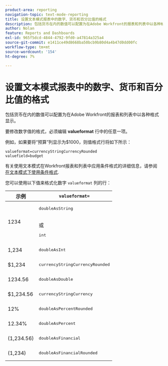 ```yaml
---
product-area: reporting
navigation-topic: text-mode-reporting
title: 设置文本模式报表中的数字、货币和百分比值的格式
description: 包括货币在内的数值可以配置为在Adobe Workfront的报表和列表中以各种格式显示。
author: Nolan
feature: Reports and Dashboards
exl-id: 965f5dcd-4844-4792-9fd0-a47814a325a4
source-git-commit: e1411ce49d8668ba50bcb9b80d4a4b47d0dd00fc
workflow-type: tm+mt
source-wordcount: '154'
ht-degree: 7%

---
```


# 设置文本模式报表中的数字、货币和百分比值的格式

包括货币在内的数值可以配置为在Adobe Workfront的报表和列表中以各种格式显示。

要修改数字值的格式，必须编辑 **valueformat** 行中的任意一项。

例如，如果要将“预算”列显示为$1000，则值格式行将如下所示：

```
valueformat=currencyStringCurrencyRounded
valuefield=budget
```

有关使用文本模式在Workfront报表和列表中应用条件格式的详细信息，请参阅 [在文本模式下使用条件格式](../../../reports-and-dashboards/reports/text-mode/use-conditional-formatting-text-mode.md).

您可以使用以下值来格式化数字 `valueformat` 列的行：

| 示例 | `valueformat=` |
|---|---|
| 1234 | <pre>doubleAsString</pre> <br>或 <br><pre>int</pre> |
| 1,234 | <pre>doubleAsInt</pre> |
| $1,234 | <pre>currencyStringCurrencyRounded</pre> |
| 1234.56 | <pre>doubleAsDouble</pre> |
| $1,234.56 | <pre>currencyStringCurrency</pre> |
| 12% | <pre>doubleAsPercentRounded</pre> |
| 12.34% | <pre>doubleAsPercent</pre> |
| (1,234.56) | <pre>doubleAsFinancial</pre> |
| (1,234) | <pre>doubleAsFinancialRounded</pre> |

